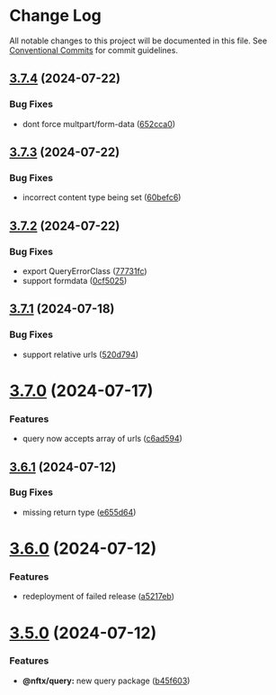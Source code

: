 # Change Log

All notable changes to this project will be documented in this file.
See [Conventional Commits](https://conventionalcommits.org) for commit guidelines.

## [3.7.4](https://github.com/NFTX-project/nftxjs/compare/v3.7.3...v3.7.4) (2024-07-22)


### Bug Fixes

* dont force multpart/form-data ([652cca0](https://github.com/NFTX-project/nftxjs/commit/652cca0bac5bb2fd993ae488b25a4206017017cf))





## [3.7.3](https://github.com/NFTX-project/nftxjs/compare/v3.7.2...v3.7.3) (2024-07-22)


### Bug Fixes

* incorrect content type being set ([60befc6](https://github.com/NFTX-project/nftxjs/commit/60befc69912be900941dbd7be7b2be04c2b7df64))





## [3.7.2](https://github.com/NFTX-project/nftxjs/compare/v3.7.1...v3.7.2) (2024-07-22)


### Bug Fixes

* export QueryErrorClass ([77731fc](https://github.com/NFTX-project/nftxjs/commit/77731fc21f9270ebaf0abbbd5d95fe0c8e918dbb))
* support  formdata ([0cf5025](https://github.com/NFTX-project/nftxjs/commit/0cf5025c9a594a96a76edd10f24b4c72f9d4659e))





## [3.7.1](https://github.com/NFTX-project/nftxjs/compare/v3.7.0...v3.7.1) (2024-07-18)


### Bug Fixes

* support relative urls ([520d794](https://github.com/NFTX-project/nftxjs/commit/520d794407e179efdc7c2eb810e9b05f0677480c))





# [3.7.0](https://github.com/NFTX-project/nftxjs/compare/v3.6.2...v3.7.0) (2024-07-17)


### Features

* query now accepts array of urls ([c6ad594](https://github.com/NFTX-project/nftxjs/commit/c6ad59419db3dadbf426e1080b9bc083c0236203))





## [3.6.1](https://github.com/NFTX-project/nftxjs/compare/v3.6.0...v3.6.1) (2024-07-12)


### Bug Fixes

* missing return type ([e655d64](https://github.com/NFTX-project/nftxjs/commit/e655d641afc39b8b60be3776f2b44d7599d9d5e8))





# [3.6.0](https://github.com/NFTX-project/nftxjs/compare/v3.5.0...v3.6.0) (2024-07-12)


### Features

* redeployment of failed release ([a5217eb](https://github.com/NFTX-project/nftxjs/commit/a5217ebb52e161bf265b951bd6a2371e806d9bc5))





# [3.5.0](https://github.com/NFTX-project/nftxjs/compare/v3.4.3...v3.5.0) (2024-07-12)


### Features

* **@nftx/query:** new query package ([b45f603](https://github.com/NFTX-project/nftxjs/commit/b45f603f8e078fb4c34d3a063c21aef11593a153))
